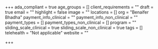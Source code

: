 +++
ada_compliant = true
age_groups = []
client_requirements = ""
draft = true
email = ""
highlight = false
image = ""
locations = []
org = "Benaifer Bhadha"
payment_info_clinical = ""
payment_info_non_clinical = ""
payment_types = []
payment_types_non_clinical = []
program = ""
sliding_scale_clinical = true
sliding_scale_non_clinical = true
tags = []
telehealth = "Not applicable"
website = ""

+++
